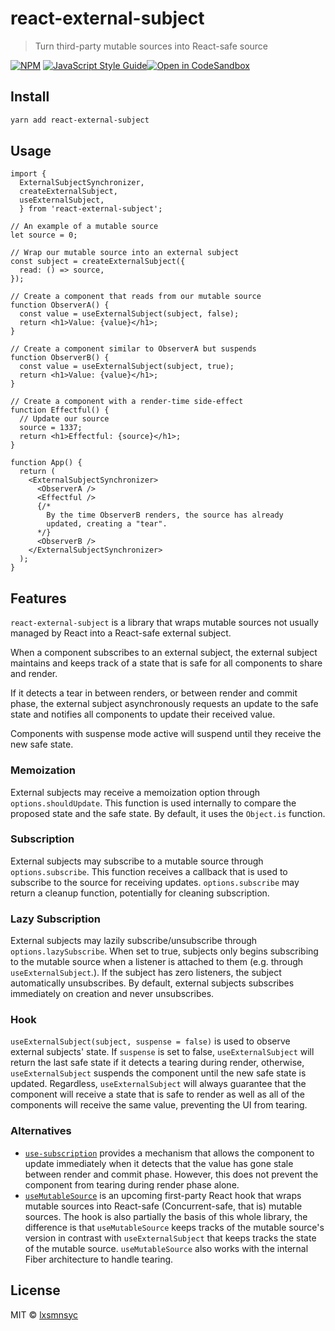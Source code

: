 # react-external-subject

> Turn third-party mutable sources into React-safe source

[![NPM](https://img.shields.io/npm/v/react-external-subject.svg)](https://www.npmjs.com/package/react-external-subject) [![JavaScript Style Guide](https://badgen.net/badge/code%20style/airbnb/ff5a5f?icon=airbnb)](https://github.com/airbnb/javascript)[![Open in CodeSandbox](https://img.shields.io/badge/Open%20in-CodeSandbox-blue?style=flat-square&logo=codesandbox)](https://codesandbox.io/s/github/LXSMNSYC/react-external-subject/tree/main/example/)

## Install

```bash
yarn add react-external-subject
```

## Usage

```tsx
import {
  ExternalSubjectSynchronizer,
  createExternalSubject,
  useExternalSubject,
  } from 'react-external-subject';

// An example of a mutable source
let source = 0;

// Wrap our mutable source into an external subject
const subject = createExternalSubject({
  read: () => source,
});

// Create a component that reads from our mutable source
function ObserverA() {
  const value = useExternalSubject(subject, false);
  return <h1>Value: {value}</h1>;
}

// Create a component similar to ObserverA but suspends
function ObserverB() {
  const value = useExternalSubject(subject, true);
  return <h1>Value: {value}</h1>;
}

// Create a component with a render-time side-effect
function Effectful() {
  // Update our source
  source = 1337;
  return <h1>Effectful: {source}</h1>;
}

function App() {
  return (
    <ExternalSubjectSynchronizer>
      <ObserverA />
      <Effectful />
      {/*
        By the time ObserverB renders, the source has already 
        updated, creating a "tear".
      */}
      <ObserverB />
    </ExternalSubjectSynchronizer>
  );
}
```

## Features

`react-external-subject` is a library that wraps mutable sources not usually managed by React into a React-safe external subject.

When a component subscribes to an external subject, the external subject maintains and keeps track of a state that is safe for all components to share and render.

If it detects a tear in between renders, or between render and commit phase, the external subject asynchronously requests an update to the safe state and notifies all components to update their received value.

Components with suspense mode active will suspend until they receive the new safe state.

### Memoization

External subjects may receive a memoization option through `options.shouldUpdate`. This function is used internally to compare the proposed state and the safe state. By default, it uses the `Object.is` function.

### Subscription

External subjects may subscribe to a mutable source through `options.subscribe`. This function receives a callback that is used to subscribe to the source for receiving updates. `options.subscribe` may return a cleanup function, potentially for cleaning subscription.

### Lazy Subscription

External subjects may lazily subscribe/unsubscribe through `options.lazySubscribe`. When set to true, subjects only begins subscribing to the mutable source when a listener is attached to them (e.g. through `useExternalSubject`.). If the subject has zero listeners, the subject automatically unsubscribes. By default, external subjects subscribes immediately on creation and never unsubscribes.

### Hook

`useExternalSubject(subject, suspense = false)` is used to observe external subjects' state. If `suspense` is set to false, `useExternalSubject` will return the last safe state if it detects a tearing during render, otherwise, `useExternalSubject` suspends the component until the new safe state is updated. Regardless, `useExternalSubject` will always guarantee that the component will receive a state that is safe to render as well as all of the components will receive the same value, preventing the UI from tearing.

### Alternatives

- [`use-subscription`](https://www.npmjs.com/package/use-subscription) provides a mechanism that allows the component to update immediately when it detects that the value has gone stale between render and commit phase. However, this does not prevent the component from tearing during render phase alone.
- [`useMutableSource`](https://github.com/reactjs/rfcs/blob/master/text/0147-use-mutable-source.md) is an upcoming first-party React hook that wraps mutable sources into React-safe (Concurrent-safe, that is) mutable sources. The hook is also partially the basis of this whole library, the difference is that `useMutableSource` keeps tracks of the mutable source's version in contrast with `useExternalSubject` that keeps tracks the state of the mutable source. `useMutableSource` also works with the internal Fiber architecture to handle tearing.

## License

MIT © [lxsmnsyc](https://github.com/lxsmnsyc)
